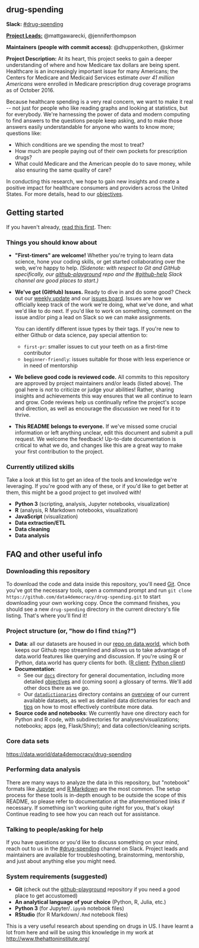 ## drug-spending

**Slack:** [#drug-spending](https://datafordemocracy.slack.com/messages/drug-spending/)

[**Project Leads:**](https://github.com/Data4Democracy/read-this-first/blob/master/lead-role-description.md) @mattgawarecki, @jenniferthompson

**Maintainers (people with commit access)**: @dhuppenkothen, @skirmer

**Project Description:** At its heart, this project seeks to gain a deeper understanding of where and how Medicare tax dollars are being spent. Healthcare is an increasingly important issue for many Americans; the Centers for Medicare and Medicaid Services estimate *over 41 million Americans* were enrolled in Medicare prescription drug coverage programs as of October 2016.

Because healthcare spending is a very real concern, we want to make it real -- not just for people who like reading graphs and looking at statistics, but for everybody. We're harnessing the power of data and modern computing to find answers to the questions people keep asking, and to make those answers easily understandable for anyone who wants to know more; questions like:

* Which conditions are we spending the most to treat?
* How much are people paying out of their own pockets for prescription drugs?
* What could Medicare and the American people do to save money, while also ensuring the same quality of care?

In conducting this research, we hope to gain new insights and create a positive impact for healthcare consumers and providers across the United States. For more details, head to our [objectives](docs/objectives.md).

## Getting started

If you haven't already, [read this first](https://github.com/Data4Democracy/read-this-first). Then:

### Things you should know about
* **"First-timers" are welcome!** Whether you're trying to learn data science, hone your coding skills, or get started collaborating over the web, we're happy to help. *(Sidenote: with respect to Git and GitHub specifically, our [github-playground](https://github.com/Data4Democracy/github-playground) repo and the [#github-help](https://datafordemocracy.slack.com/messages/github-help/) Slack channel are good places to start.)*
* **We've got (GitHub) Issues.** Ready to dive in and do some good? Check out our [weekly update](https://docs.google.com/document/d/1azJZBPo9438ZOc73Gq2_AWbciKXgwBXiJk5gUAwGA0c) and our [issues board](https://github.com/Data4Democracy/drug-spending/issues). Issues are how we officially keep track of the work we're doing, what we've done, and what we'd like to do next. If you'd like to work on something, comment on the issue and/or ping a lead on Slack so we can make assignments.

    You can identify different issue types by their tags. If you're new to either Github or data science, pay special attention to:
    * `first-pr`: smaller issues to cut your teeth on as a first-time contributor
    * `beginner-friendly`: issues suitable for those with less experience or in need of mentorship
* **We believe good code is reviewed code.** All commits to this repository are approved by project maintainers and/or leads (listed above). The goal here is *not* to criticize or judge your abilities! Rather, sharing insights and achievements this way ensures that we all continue to learn and grow. Code reviews help us continually refine the project's scope and direction, as well as encourage the discussion we need for it to thrive.
* **This README belongs to everyone.** If we've missed some crucial information or left anything unclear, edit this document and submit a pull request. We welcome the feedback! Up-to-date documentation is critical to what we do, and changes like this are a great way to make your first contribution to the project.

### Currently utilized skills
Take a look at this list to get an idea of the tools and knowledge we're leveraging. If you're good with any of these, or if you'd like to get better at them, this might be a good project to get involved with!

* **Python 3** (scripting, analysis, Jupyter notebooks, visualization)
* **R** (analysis, R Markdown notebooks, visualization)
* **JavaScript** (visualization)
* **Data extraction/ETL**
* **Data cleaning**
* **Data analysis**

## FAQ and other useful info

### Downloading this repository
To download the code and data inside this repository, you'll need [Git](https://git-scm.com/). Once you've got the necessary tools, open a command prompt and run `git clone https://github.com/data4democracy/drug-spending.git` to start downloading your own working copy. Once the command finishes, you should see a new `drug-spending` directory in the current directory's file listing. That's where you'll find it!

### Project structure (or, "how do I find `thing`?")
* **Data**: all our datasets are housed in our [repo on data.world](https://data.world/data4democracy/drug-spending), which both keeps our Github repo streamlined and allows us to take advantage of data.world features like querying and discussion. If you're using R or Python, data.world has query clients for both. ([R client](https://github.com/datadotworld/data.world-r); [Python client](https://github.com/datadotworld/data.world-py))
* **Documentation**:
    * See our [`docs`](docs) directory for general documentation, including more detailed [objectives](docs/objectives.md) and (coming soon) a glossary of terms. We'll add other docs there as we go.
    * Our [`datadictionaries`](datadictionaries) directory contains an [overview](datadictionaries/README.md) of our current available datasets, as well as detailed data dictionaries for each and [tips](datadictionaries/README.md) on how to most effectively contribute more data.
* **Source code and notebooks**: We currently have one directory each for Python and R code, with subdirectories for analyses/visualizations; notebooks; apps (eg, Flask/Shiny); and data collection/cleaning scripts.

### Core data sets
https://data.world/data4democracy/drug-spending

### Performing data analysis
There are many ways to analyze the data in this repository, but "notebook" formats like [Jupyter](http://jupyter.org/install.html) and [R Markdown](http://rmarkdown.rstudio.com/r_notebooks.html) are the most common. The setup process for these tools is in-depth enough to be outside the scope of this README, so please refer to documentation at the aforementioned links if necessary. If something isn't working quite right for you, that's okay! Continue reading to see how you can reach out for assistance.

### Talking to people/asking for help
If you have questions or you'd like to discuss something on your mind, reach out to us in the [#drug-spending](https://datafordemocracy.slack.com/messages/drug-spending/) channel on Slack. Project leads and maintainers are available for troubleshooting, brainstorming, mentorship, and just about anything else you might need.

### System requirements (suggested)
* **Git** (check out the [github-playground](https://github.com/data4democracy/github-playground) repository if you need a good place to get accustomed)
* **An analytical language of your choice** (Python, R, Julia, etc.)
* **Python 3** (for Jupyter/`.ipynb` notebook files)
* **RStudio** (for R Markdown/`.Rmd` notebook files)

This is a very useful research about spending on drugs in US. I have learnt a lot from here and will be using this knowledge in my work at http://www.thehattoninstitute.org/

